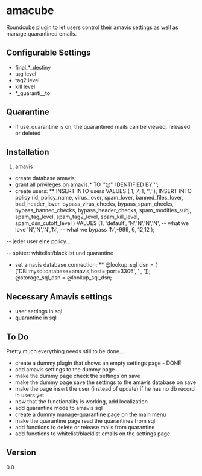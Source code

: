 amacube
=======

Roundcube plugin to let users control their amavis settings as well as manage quarantined emails.

## Configurable Settings
* final_*_destiny
* tag level
* tag2 level
* kill level
* *_quaranti__to

## Quarantine
* if use_quarantine is on, the quarantined mails can be viewed, released or deleted

## Installation
1. amavis
* create database amavis;
* grant all privileges on amavis.*  TO '<AMAVIS-USER>'@'<AMAVIS-HOST>' IDENTIFIED BY '<AMAVIS-PASSWORD>';
* create users:
**  INSERT INTO users VALUES ( 1, 7, 1, '<EMAIL>','<NAME>');
INSERT INTO policy (id, policy_name,
    virus_lover, spam_lover, banned_files_lover, bad_header_lover,
    bypass_virus_checks, bypass_spam_checks, bypass_banned_checks, bypass_header_checks, 
    spam_modifies_subj, spam_tag_level, spam_tag2_level, spam_kill_level, spam_dsn_cutoff_level
    ) 
    VALUES
    (1, 'default',
    'N','N','N','N', -- what we love
    'N','N','N','N', -- what we bypass
    'N',-999, 6, 12,12
    );

-- jeder user eine policy...

-- später: whitelist/blacklist und quarantine

* set amavis database connection:
** @lookup_sql_dsn = ( ['DBI:mysql:database=amavis;host=<MYSQL-HOST>;port=3306', '<AMAVIS-USER>', '<AMAVIS-PASSWORD>]);
   @storage_sql_dsn = @lookup_sql_dsn;



## Necessary Amavis settings
* user settings in sql
* quarantine in sql

## To Do
Pretty much everything needs still to be done...
* create a dummy plugin that shows an empty settings page - DONE
* add amavis settings to the dummy page
* make the dummy page check the settings on save
* make the dummy page save the settings to the amavis database on save
* make the page insert the user (instead of update) if he has no db record in users yet
* now that the functionality is working, add localization
* add quarantine mode to amavis sql
* create a dummy manage-quarantine page on the main menu
* make the quarantine page read the quarantines from sql
* add functions to delete or release mails from quarantine
* add functions to whitelist/blacklist emails on the settings page

## Version

0.0


